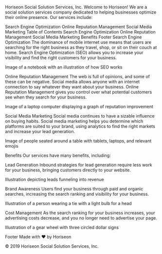 Horiseon Social Solution Services, Inc.
Welcome to Horiseon! We are a social solution services company dedicated to helping businesses optimize their online presence. Our services include:

Search Engine Optimization
Online Reputation Management
Social Media Marketing
Table of Contents
Search Engine Optimization
Online Reputation Management
Social Media Marketing
Benefits
Footer
Search Engine Optimization
The dominance of mobile internet use means that users are searching for the right business as they travel, shop, or sit on their couch at home. Search Engine Optimization (SEO) allows you to increase your visibility and find the right customers for your business.

Image of a notebook with an illustration of how SEO works

Online Reputation Management
The web is full of opinions, and some of these can be negative. Social media allows anyone with an internet connection to say whatever they want about your business. Online Reputation Management gives you control over what potential customers see when they search for your business.

Image of a laptop computer displaying a graph of reputation improvement

Social Media Marketing
Social media continues to have a sizable influence on buying habits. Social media marketing helps you determine which platforms are suited to your brand, using analytics to find the right markets and increase your lead generation.

Image of people seated around a table with tablets, laptops, and relevant emojis

Benefits
Our services have many benefits, including:

Lead Generation
Inbound strategies for lead generation require less work for your business, bringing customers directly to your website.

Illustration depicting leads funneling into revenue

Brand Awareness
Users find your business through paid and organic searches, increasing the search ranking and visibility for your business.

Illustration of a person wearing a tie with a light bulb for a head

Cost Management
As the search ranking for your business increases, your advertising costs decrease, and you no longer need to advertise your page.

Illustration of a gear wheel with three circled dollar signs

Footer
Made with ❤️️ by Horiseon

© 2019 Horiseon Social Solution Services, Inc.